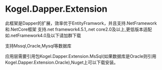 # Kogel.Dapper.Extension

此框架是Dapper的扩展，效率优于EntityFramwork，并且支持.NetFramework和.NetCore框架
支持.net framework4.5.1,.net core2.0及以上,更低版本适配如.netFramework4.0及以下请加群下载

支持Mssql,Oracle,Mysql等数据库

应用层需要引用包Kogel.Dapper.Extension.MsSql(如果数据库是Oracle则引用Kogel.Dapper.Extension.Oracle),Nuget上可以下载安装。
